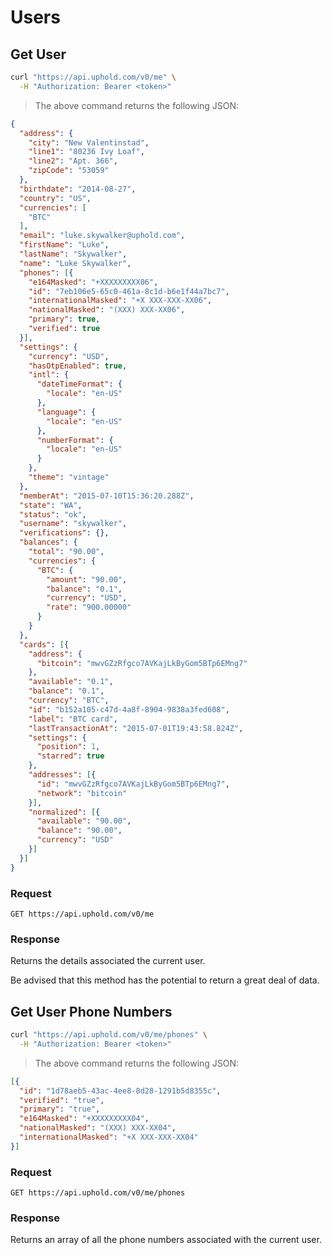 # Users
## Get User

```bash
curl "https://api.uphold.com/v0/me" \
  -H "Authorization: Bearer <token>"
```

> The above command returns the following JSON:

```json
{
  "address": {
    "city": "New Valentinstad",
    "line1": "80236 Ivy Loaf",
    "line2": "Apt. 366",
    "zipCode": "53059"
  },
  "birthdate": "2014-08-27",
  "country": "US",
  "currencies": [
    "BTC"
  ],
  "email": "luke.skywalker@uphold.com",
  "firstName": "Luke",
  "lastName": "Skywalker",
  "name": "Luke Skywalker",
  "phones": [{
    "e164Masked": "+XXXXXXXXX06",
    "id": "7eb106e5-65c0-461a-8c1d-b6e1f44a7bc7",
    "internationalMasked": "+X XXX-XXX-XX06",
    "nationalMasked": "(XXX) XXX-XX06",
    "primary": true,
    "verified": true
  }],
  "settings": {
    "currency": "USD",
    "hasOtpEnabled": true,
    "intl": {
      "dateTimeFormat": {
        "locale": "en-US"
      },
      "language": {
        "locale": "en-US"
      },
      "numberFormat": {
        "locale": "en-US"
      }
    },
    "theme": "vintage"
  },
  "memberAt": "2015-07-10T15:36:20.288Z",
  "state": "WA",
  "status": "ok",
  "username": "skywalker",
  "verifications": {},
  "balances": {
    "total": "90.00",
    "currencies": {
      "BTC": {
        "amount": "90.00",
        "balance": "0.1",
        "currency": "USD",
        "rate": "900.00000"
      }
    }
  },
  "cards": [{
    "address": {
      "bitcoin": "mwvGZzRfgco7AVKajLkByGom5BTp6EMng7"
    },
    "available": "0.1",
    "balance": "0.1",
    "currency": "BTC",
    "id": "b152a105-c47d-4a8f-8904-9838a3fed608",
    "label": "BTC card",
    "lastTransactionAt": "2015-07-01T19:43:58.824Z",
    "settings": {
      "position": 1,
      "starred": true
    },
    "addresses": [{
      "id": "mwvGZzRfgco7AVKajLkByGom5BTp6EMng7",
      "network": "bitcoin"
    }],
    "normalized": [{
      "available": "90.00",
      "balance": "90.00",
      "currency": "USD"
    }]
  }]
}
```

### Request
`GET https://api.uphold.com/v0/me`

### Response
Returns the details associated the current user.
<aside class="notice">Be advised that this method has the potential to return a great deal of data.</aside>

## Get User Phone Numbers

```bash
curl "https://api.uphold.com/v0/me/phones" \
  -H "Authorization: Bearer <token>"
```

> The above command returns the following JSON:

```json
[{
  "id": "1d78aeb5-43ac-4ee8-8d28-1291b5d8355c",
  "verified": "true",
  "primary": "true",
  "e164Masked": "+XXXXXXXXX04",
  "nationalMasked": "(XXX) XXX-XX04",
  "internationalMasked": "+X XXX-XXX-XX04"
}]
```

### Request
`GET https://api.uphold.com/v0/me/phones`

### Response
Returns an array of all the phone numbers associated with the current user.
